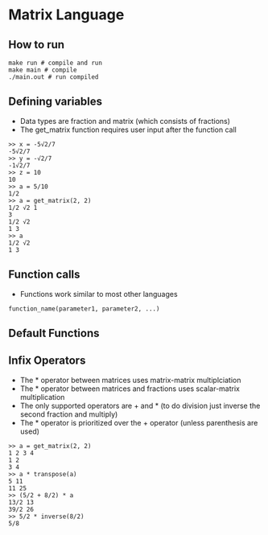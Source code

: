 # Matrix Language

## How to run
```
make run # compile and run
make main # compile
./main.out # run compiled
```

## Defining variables
- Data types are fraction and matrix (which consists of fractions)
- The get_matrix function requires user input after the function call
```
>> x = -5√2/7
-5√2/7
>> y = -√2/7
-1√2/7
>> z = 10
10
>> a = 5/10
1/2
>> a = get_matrix(2, 2)
1/2 √2 1
3
1/2 √2 
1 3
>> a
1/2 √2 
1 3
```

## Function calls
- Functions work similar to most other languages
```
function_name(parameter1, parameter2, ...)
```

## Default Functions

## Infix Operators
- The * operator between matrices uses matrix-matrix multiplciation
- The * operator between matrices and fractions uses scalar-matrix multiplication
- The only supported operators are + and * (to do division just inverse the second fraction and multiply)
- The * operator is prioritized over the + operator (unless parenthesis are used)
```
>> a = get_matrix(2, 2)
1 2 3 4
1 2
3 4
>> a * transpose(a)
5 11 
11 25 
>> (5/2 + 8/2) * a
13/2 13 
39/2 26 
>> 5/2 * inverse(8/2)
5/8
```